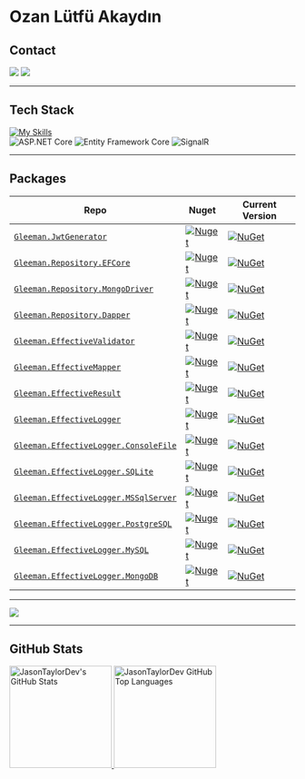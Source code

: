 # Ozan Lütfü Akaydın

## Contact
  <a href="https://www.linkedin.com/in/ozan-l%C3%BCtf%C3%BC-akaydin/"><img src="https://skillicons.dev/icons?i=linkedin" /></a>
 <a href="https://twitter.com/OzanAkaydin29"><img src="https://skillicons.dev/icons?i=twitter" /> </a>

<hr>

## Tech Stack
[![My Skills](https://skillicons.dev/icons?i=cs,dotnet,sqlite,postgres,mysql,mongodb,postman,git,docker,visualstudio,vscode&perline=50)](https://skillicons.dev)
<br>
![ASP.NET Core](https://img.shields.io/badge/-ASP.NET%20Core-fff?style=flat&logo=.net&logoColor=blue)
![Entity Framework Core](https://img.shields.io/badge/-Entity_Framework_Core-fff?style=flat&logo=Microsoft&logoColor=0078D7)
![SignalR](https://img.shields.io/badge/-SignalR-fff?style=flat&logo=signalr&logoColor=blue)
<!--
[![JQuery](https://img.shields.io/badge/-JQuery-fff?style=flat&logo=jquery&logoColor=blue)
![HTML](https://img.shields.io/badge/-HTML-fff?&logo=HTML5)
![CSS](https://img.shields.io/badge/-CSS-fff?&logo=CSS3&logoColor=blue)
![Bootstrap](https://img.shields.io/badge/-Bootstrap-fff?style=flat&logo=bootstrap&logoColor=563D7C)
![Jira](https://img.shields.io/badge/-Jira-fff?style=flat&logo=jira-software&logoColor=blue)](url)
<br>
-->
<hr>

## Packages
| Repo |  Nuget | Current Version
| ------- | ----------  |---------
| <a href="https://github.com/oznakdn/JwtGenerator">`Gleeman.JwtGenerator`</a> |  [![Nuget](https://img.shields.io/nuget/dt/Gleeman.JwtGenerator.svg)](https://www.nuget.org/packages/Gleeman.JwtGenerator/) | [![NuGet](https://img.shields.io/nuget/v/Gleeman.JwtGenerator.svg)](https://www.nuget.org/packages/Gleeman.JwtGenerator) |
| <a href="https://github.com/oznakdn/GleemanRepository">`Gleeman.Repository.EFCore`</a> |  [![Nuget](https://img.shields.io/nuget/dt/Gleeman.Repository.EFCore.svg)](https://www.nuget.org/packages/Gleeman.Repository.EFCore/) | [![NuGet](https://img.shields.io/nuget/v/Gleeman.Repository.EFCore.svg)](https://www.nuget.org/packages/Gleeman.Repository.EFCore) |
| <a href="https://github.com/oznakdn/GleemanRepository/tree/master/src/Gleeman.Repository.MongoDriver">`Gleeman.Repository.MongoDriver`</a> |  [![Nuget](https://img.shields.io/nuget/dt/Gleeman.Repository.MongoDriver.svg)](https://www.nuget.org/packages/Gleeman.Repository.MongoDriver/) | [![NuGet](https://img.shields.io/nuget/v/Gleeman.Repository.MongoDriver.svg)](https://www.nuget.org/packages/Gleeman.Repository.MongoDriver) |
| <a href="https://github.com/oznakdn/GleemanRepository/tree/master/src/Gleeman.Repository.Dapper">`Gleeman.Repository.Dapper`</a> |  [![Nuget](https://img.shields.io/nuget/dt/Gleeman.Repository.Dapper.svg)](https://www.nuget.org/packages/Gleeman.Repository.Dapper/) | [![NuGet](https://img.shields.io/nuget/v/Gleeman.Repository.Dapper.svg)](https://www.nuget.org/packages/Gleeman.Repository.Dapper/) |
| <a href="https://github.com/oznakdn/EffectiveValidator">`Gleeman.EffectiveValidator`</a> |  [![Nuget](https://img.shields.io/nuget/dt/Gleeman.EffectiveValidator.svg)](https://www.nuget.org/packages/Gleeman.EffectiveValidator) | [![NuGet](https://img.shields.io/nuget/v/Gleeman.EffectiveValidator.svg)](https://www.nuget.org/packages/Gleeman.EffectiveValidator) |
| <a href="https://github.com/oznakdn/EffectiveMapper">`Gleeman.EffectiveMapper`</a> |  [![Nuget](https://img.shields.io/nuget/dt/Gleeman.EffectiveMapper.svg)](https://www.nuget.org/packages/Gleeman.EffectiveMapper/) | [![NuGet](https://img.shields.io/nuget/v/Gleeman.EffectiveMapper.svg)](https://www.nuget.org/packages/Gleeman.EffectiveMapper) |
| <a href="https://github.com/oznakdn/EffectiveResult">`Gleeman.EffectiveResult`</a> |  [![Nuget](https://img.shields.io/nuget/dt/Gleeman.EffectiveResult.svg)](https://www.nuget.org/packages/Gleeman.EffectiveResult/) | [![NuGet](https://img.shields.io/nuget/v/Gleeman.EffectiveResult.svg)](https://www.nuget.org/packages/Gleeman.EffectiveResult) |
| <a href="https://github.com/oznakdn/EffectiveLogger">`Gleeman.EffectiveLogger`</a> |  [![Nuget](https://img.shields.io/nuget/dt/Gleeman.EffectiveLogger.svg)](https://www.nuget.org/packages/Gleeman.EffectiveLogger/) | [![NuGet](https://img.shields.io/nuget/v/Gleeman.EffectiveLogger.svg)](https://www.nuget.org/packages/Gleeman.EffectiveLogger) |
| <a href="https://github.com/oznakdn/EffectiveLoggerConsoleFile">`Gleeman.EffectiveLogger.ConsoleFile`</a> |  [![Nuget](https://img.shields.io/nuget/dt/Gleeman.EffectiveLogger.ConsoleFile.svg)](https://www.nuget.org/packages/Gleeman.EffectiveLogger.ConsoleFile/) | [![NuGet](https://img.shields.io/nuget/v/Gleeman.EffectiveLogger.ConsoleFile.svg)](https://www.nuget.org/packages/Gleeman.EffectiveLogger.ConsoleFile) |
| <a href="https://github.com/oznakdn/EffectiveLogger">`Gleeman.EffectiveLogger.SQLite`</a> |  [![Nuget](https://img.shields.io/nuget/dt/Gleeman.EffectiveLogger.SQLite.svg)](https://www.nuget.org/packages/Gleeman.EffectiveLogger.SQLite/) | [![NuGet](https://img.shields.io/nuget/v/Gleeman.EffectiveLogger.SQLite.svg)](https://www.nuget.org/packages/Gleeman.EffectiveLogger.SQLite) |
| <a href="https://github.com/oznakdn/EffectiveLogger">`Gleeman.EffectiveLogger.MSSqlServer`</a> |  [![Nuget](https://img.shields.io/nuget/dt/Gleeman.EffectiveLogger.MSSqlServer.svg)](https://www.nuget.org/packages/Gleeman.EffectiveLogger.MSSqlServer/) |  [![NuGet](https://img.shields.io/nuget/v/Gleeman.EffectiveLogger.MSSqlServer.svg)](https://www.nuget.org/packages/Gleeman.EffectiveLogger.MSSqlServer) |
| <a href="https://github.com/oznakdn/EffectiveLogger">`Gleeman.EffectiveLogger.PostgreSQL`</a> |  [![Nuget](https://img.shields.io/nuget/dt/Gleeman.EffectiveLogger.PostgreSQL.svg)](https://www.nuget.org/packages/Gleeman.EffectiveLogger.PostgreSQL/) |  [![NuGet](https://img.shields.io/nuget/v/Gleeman.EffectiveLogger.PostgreSQL.svg)](https://www.nuget.org/packages/Gleeman.EffectiveLogger.PostgreSQL) |
| <a href="https://github.com/oznakdn/EffectiveLogger">`Gleeman.EffectiveLogger.MySQL`</a> |  [![Nuget](https://img.shields.io/nuget/dt/Gleeman.EffectiveLogger.MySQL.svg)](https://www.nuget.org/packages/Gleeman.EffectiveLogger.MySQL/) |  [![NuGet](https://img.shields.io/nuget/v/Gleeman.EffectiveLogger.MySQL.svg)](https://www.nuget.org/packages/Gleeman.EffectiveLogger.MySQL) |
| <a href="https://github.com/oznakdn/EffectiveLoggerMongoDB">`Gleeman.EffectiveLogger.MongoDB`</a> |  [![Nuget](https://img.shields.io/nuget/dt/Gleeman.EffectiveLogger.MongoDB.svg)](https://www.nuget.org/packages/Gleeman.EffectiveLogger.MongoDB/) |  [![NuGet](https://img.shields.io/nuget/v/Gleeman.EffectiveLogger.MongoDB.svg)](https://www.nuget.org/packages/Gleeman.EffectiveLogger.MongoDB) |


<hr>

![](https://komarev.com/ghpvc/?username=oznakdn&color=blue)

<hr>

## GitHub Stats
<a href="https://github.com/oznakdn">
  <img height="180em" src="https://github-readme-stats.vercel.app/api?username=oznakdn&show_icons=true&theme=shades-of-purple&count_private=true" alt="JasonTaylorDev's GitHub Stats" />
  <img height="180em" src="https://github-readme-stats.vercel.app/api/top-langs/?username=oznakdn&theme=shades-of-purple&layout=compact" 
    alt="JasonTaylorDev GitHub Top Languages" />
</a>



[Twitter]:https://twitter.com/OzanAkaydin29
[Linkedin]:https://www.linkedin.com/in/ozan-l%C3%BCtf%C3%BC-akaydin/
[Medium]:https://medium.com/@ozanakaydin
[Stackoverflow]:https://stackoverflow.com/users/15339231/ozanakdn
[HackerRank]:https://www.hackerrank.com/ozanakaydin
[CodeWars]:https://coderbyte.com/profile/oznakdn
[LeetCode]:https://leetcode.com/ozanakaydin/
[CodeWars]:https://www.codewars.com/users/oznakdn



